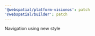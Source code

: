 ```yaml
---
'@webspatial/platform-visionos': patch
'@webspatial/builder': patch
---
```


Navigation using new style
